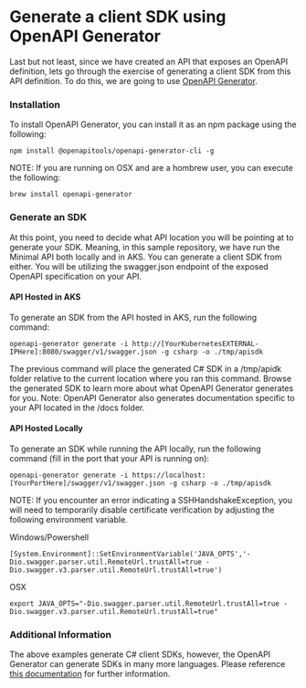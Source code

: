 # Generate a client SDK using OpenAPI Generator

Last but not least, since we have created an API that exposes an OpenAPI definition, lets go through the exercise of generating a client SDK from this API definition.  To do this, we are going to use [OpenAPI Generator](https://openapi-generator.tech/).

### Installation

To install OpenAPI Generator, you can install it as an npm package using the following:

`npm install @openapitools/openapi-generator-cli -g`

NOTE: If you are running on OSX and are a hombrew user, you can execute the following:

`brew install openapi-generator`

### Generate an SDK

At this point, you need to decide what API location you will be pointing at to generate your SDK.  Meaning, in this sample repository, we have run the Minimal API both locally and in AKS.  You can generate a client SDK from either.  You will be utilizing the swagger.json endpoint of the exposed OpenAPI specification on your API.

#### API Hosted in AKS

To generate an SDK from the API hosted in AKS, run the following command:

`openapi-generator generate -i http://[YourKubernetesEXTERNAL-IPHere]:8080/swagger/v1/swagger.json -g csharp -o ./tmp/apisdk`

The previous command will place the generated C# SDK in a /tmp/apidk folder relative to the current location where you ran this command.  Browse the generated SDK to learn more about what OpenAPI Generator generates for you.  Note: OpenAPI Generator also generates documentation specific to your API located in the /docs folder.

#### API Hosted Locally

To generate an SDK while running the API locally, run the following command (fill in the port that your API is running on):

`openapi-generator generate -i https://localhost:[YourPortHere]/swagger/v1/swagger.json -g csharp -o ./tmp/apisdk`

NOTE: If you encounter an error indicating a SSHHandshakeException, you will need to temporarily disable certificate verification by adjusting the following environment variable.

Windows/Powershell

`[System.Environment]::SetEnvironmentVariable('JAVA_OPTS','-Dio.swagger.parser.util.RemoteUrl.trustAll=true -Dio.swagger.v3.parser.util.RemoteUrl.trustAll=true')`

OSX

`export JAVA_OPTS="-Dio.swagger.parser.util.RemoteUrl.trustAll=true -Dio.swagger.v3.parser.util.RemoteUrl.trustAll=true"`

### Additional Information

The above examples generate C# client SDKs, however, the OpenAPI Generator can generate SDKs in many more languages.  Please reference [this documentation](https://openapi-generator.tech/docs/generators/) for further information.
